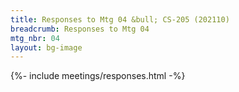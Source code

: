 ```yaml
---
title: Responses to Mtg 04 &bull; CS-205 (202110)
breadcrumb: Responses to Mtg 04
mtg_nbr: 04
layout: bg-image
---
```

 
{%- include meetings/responses.html -%}
